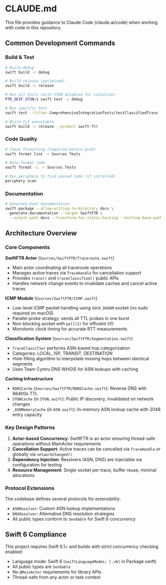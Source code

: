 # CLAUDE.md

This file provides guidance to Claude Code (claude.ai/code) when working with code in this repository.

## Common Development Commands

### Build & Test
```bash
# Build debug
swift build -c debug

# Build release (optimized)
swift build -c release

# Run all tests (with STUN disabled for isolation)
PTR_SKIP_STUN=1 swift test -c debug

# Run specific test
swift test --filter ComprehensiveIntegrationTests/testClassifiedTrace

# Build CLI executable
swift build -c release --product swift-ftr
```

### Code Quality
```bash
# Check formatting (required before push)
swift format lint -r Sources Tests

# Auto-format code
swift format -i -r Sources Tests

# Run periphery to find unused code (if installed)
periphery scan
```

### Documentation
```bash
# Generate DocC documentation
swift package --allow-writing-to-directory docs \
  generate-documentation --target SwiftFTR \
  --output-path docs --transform-for-static-hosting --hosting-base-path SwiftFTR
```

## Architecture Overview

### Core Components

**SwiftFTR Actor** (`Sources/SwiftFTR/Traceroute.swift`)
- Main actor coordinating all traceroute operations
- Manages active traces via `TraceHandle` for cancellation support
- Provides `trace()` and `traceClassified()` public APIs
- Handles network change events to invalidate caches and cancel active traces

**ICMP Module** (`Sources/SwiftFTR/ICMP.swift`)
- Low-level ICMP packet handling using `SOCK_DGRAM` socket (no sudo required on macOS)
- Parallel probe strategy: sends all TTL probes in one burst
- Non-blocking socket with `poll(2)` for efficient I/O
- Monotonic clock timing for accurate RTT measurements

**Classification System** (`Sources/SwiftFTR/Segmentation.swift`)
- `TraceClassifier` performs ASN-based hop categorization
- Categories: LOCAL, ISP, TRANSIT, DESTINATION
- Hole-filling algorithm to interpolate missing hops between identical segments
- Uses Team Cymru DNS WHOIS for ASN lookups with caching

**Caching Infrastructure**
- `RDNSCache` (`Sources/SwiftFTR/RDNSCache.swift`): Reverse DNS with 86400s TTL
- `STUNCache` (in `STUN.swift`): Public IP discovery, invalidated on network changes
- `_ASNMemoryCache` (in `ASN.swift`): In-memory ASN lookup cache with 2048 entry capacity

### Key Design Patterns

1. **Actor-based Concurrency**: SwiftFTR is an actor ensuring thread-safe operations without MainActor requirements
2. **Cancellation Support**: Active traces can be cancelled via `TraceHandle` or globally via `networkChanged()`
3. **Dependency Injection**: Resolvers (ASN, DNS) are injectable via configuration for testing
4. **Resource Management**: Single socket per trace, buffer reuse, minimal allocations

### Protocol Extensions

The codebase defines several protocols for extensibility:
- `ASNResolver`: Custom ASN lookup implementations
- `DNSResolver`: Alternative DNS resolution strategies
- All public types conform to `Sendable` for Swift 6 concurrency

## Swift 6 Compliance

This project requires Swift 6.1+ and builds with strict concurrency checking enabled:
- Language mode: Swift 6 (`swiftLanguageModes: [.v6]` in Package.swift)
- All public types are `Sendable`
- No `@MainActor` requirements for library APIs
- Thread-safe from any actor or task context